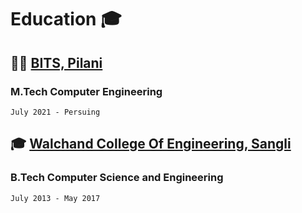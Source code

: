 # Education 🎓 

## 🧑‍🎓 [BITS, Pilani](https://bits-pilani-wilp.ac.in/m-tech/software-engineering.php)
### M.Tech Computer Engineering
`July 2021 - Persuing`

## 🎓 [Walchand College Of Engineering, Sangli](http://www.walchandsangli.ac.in/)
### B.Tech Computer Science and Engineering
`July 2013 - May 2017`